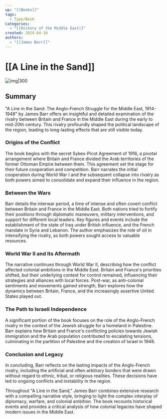 ```yaml
---
up: "[[Books]]"
tags:
  - Type/Book
categories:
  - "[[History of the Middle East]]"
created: 2024-04-10
authors:
  - "[[James Barr]]"
---
```

# [[A Line in the Sand]]

![img|300](https://m.media-amazon.com/images/I/71+jyaBvbdL._SL1500_.jpg)

## Summary

"A Line in the Sand: The Anglo-French Struggle for the Middle East, 1914-1948" by James Barr offers an insightful and detailed examination of the rivalry between Britain and France in the Middle East during the early to mid-20th century. This rivalry profoundly shaped the political landscape of the region, leading to long-lasting effects that are still visible today.

### Origins of the Conflict
The book begins with the secret Sykes-Picot Agreement of 1916, a pivotal arrangement where Britain and France divided the Arab territories of the former Ottoman Empire between them. This agreement set the stage for their future cooperation and competition. Barr narrates the initial cooperation during World War I and the subsequent collapse into rivalry as both powers aimed to consolidate and expand their influence in the region.

### Between the Wars
Barr details the interwar period, a time of intense and often covert conflict between Britain and France in the Middle East. Both nations tried to fortify their positions through diplomatic maneuvers, military interventions, and support for different local leaders. Key figures and events include the establishment of the state of Iraq under British influence, and the French mandate in Syria and Lebanon. The author emphasizes the role of oil in intensifying the rivalry, as both powers sought access to valuable resources.

### World War II and Its Aftermath
The narrative continues through World War II, describing how the conflict affected colonial ambitions in the Middle East. Britain and France's priorities shifted, but their underlying contest for control remained, influencing their strategies and alliances with local forces. Post-war, as anti-colonial sentiments and movements gained strength, Barr explores how the dynamics between Britain, France, and the increasingly assertive United States played out.

### The Path to Israeli Independence
A significant portion of the book focuses on the role of the Anglo-French rivalry in the context of the Jewish struggle for a homeland in Palestine. Barr explains how Britain and France's conflicting policies towards Jewish immigration and the Arab population contributed to escalating tensions, culminating in the partition of Palestine and the creation of Israel in 1948.

### Conclusion and Legacy
In concluding, Barr reflects on the lasting impacts of the Anglo-French rivalry, including the artificial and often arbitrary borders that were drawn without regard to ethnic, tribal, or religious realities. These decisions have led to ongoing conflicts and instability in the region.

Throughout "A Line in the Sand," James Barr combines extensive research with a compelling narrative style, bringing to light the complex interplay of diplomacy, warfare, and colonial ambition. The book recounts historical events and provides a critical analysis of how colonial legacies have shaped modern issues in the Middle East.